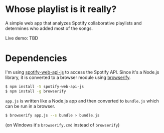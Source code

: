 # Whose playlist is it really?

A simple web app that analyzes Spotify collaborative playlists and determines who added most of the songs.

Live demo: TBD

# Dependencies

I'm using [spotify-web-api-js](https://github.com/JMPerez/spotify-web-api-js) to access the Spotify API.
Since it's a Node.js library, it is converted to a browser module using [browserify](http://browserify.org/).

```bash
$ npm install -S spotify-web-api-js
$ npm install -g browserify
```

`app.js` is written like a Node.js app and then converted to `bundle.js` which can be run in a browser.

```bash
$ browserify app.js --s bundle > bundle.js
```
(on Windows it's `browserify.cmd` instead of `browserify`)
